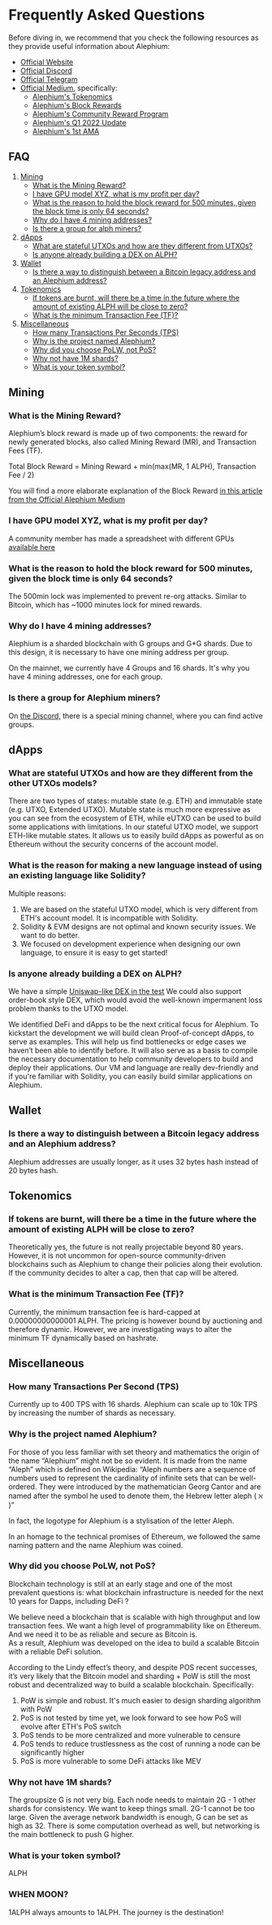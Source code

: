 # Frequently Asked Questions

Before diving in, we recommend that you check the following resources as they provide useful information about Alephium: 

- [Official Website](https://alephium.org)
- [Official Discord](https://discord.gg/JErgRBfRSB)
- [Official Telegram](https://t.me/alephiumgroup)
- [Official Medium](https://medium.com/@alephium), specifically: 
    - [Alephium's Tokenomics](https://medium.com/@alephium/tokenomics-of-alephium-61d59b51029c)
    - [Alephium's Block Rewards](https://medium.com/@alephium/alephium-block-rewards-72d9fb9fde33)
    - [Alephium's Community Reward Program](https://medium.com/@alephium/introducing-community-rewards-f4638bbf14bf)
    - [Alephium's Q1 2022 Update](https://medium.com/@alephium/alephium-q1-project-update-50f4a7b354b0)
    - [Alephium's 1st AMA](https://medium.com/@alephium/alephiums-first-live-ama-761a90d3f672)

## FAQ 

1. [Mining](#mining)
    - [What is the Mining Reward?](#what-is-the-mining-reward)
    - [I have GPU model XYZ, what is my profit per day?](#i-have-gpu-model-xyz-what-is-my-profit-per-day)
    - [What is the reason to hold the block reward for 500 minutes, given the block time is only 64 seconds?](#what-is-the-reason-to-hold-the-block-reward-for-500-minutes-given-the-block-time-is-only-64-seconds)
    - [Why do I have 4 mining addresses?](#why-do-i-have-4-mining-addresses)
    - [Is there a group for alph miners?](#is-there-a-group-for-alph-miners)
2. [dApps](#dapps)
    - [What are stateful UTXOs and how are they different from UTXOs?](#what-are-stateful-utxos-and-how-are-they-different-from-the-other-utxos-models)
    - [Is anyone already building a DEX on ALPH?](#is-anyone-already-building-a-dex-on-alph)
3. [Wallet](#wallet)
    - [Is there a way to distinguish between a Bitcoin legacy address and an Alephium address?](#is-there-a-way-to-distinguish-between-a-bitcoin-legacy-address-and-an-alephium-address)
4. [Tokenomics](#tokenomics)
    - [If tokens are burnt, will there be a time in the future where the amount of existing ALPH will be close to zero?](#if-tokens-are-burnt-will-there-be-a-time-in-the-future-where-the-amount-of-existing-alph-will-be-close-to-zero)
    - [What is the minimum Transaction Fee (TF)?](#what-is-the-minimum-transaction-fee-tf)
5. [Miscellaneous](#miscellaneous)
    - [How many Transactions Per Seconds (TPS)](#how-many-transactions-per-second-tps)
    - [Why is the project named Alephium?](#why-is-the-project-named-alephium)
    - [Why did you choose PoLW, not PoS?](#why-did-you-choose-polw-not-pos)
    - [Why not have 1M shards?](#why-not-have-1m-shards)
    - [What is your token symbol?](#what-is-your-token-symbol)


## Mining

### What is the Mining Reward?

Alephium’s block reward is made up of two components: the reward for newly generated blocks, also called Mining Reward (MR), and Transaction Fees (TF). 

Total Block Reward = Mining Reward + min(max(MR, 1 ALPH), Transaction Fee / 2)

You will find a more elaborate explanation of the Block Reward [in this article from the Official Alephium Medium](https://medium.com/@alephium/alephium-block-rewards-72d9fb9fde33)

### I have GPU model XYZ, what is my profit per day?
A community member has made a spreadsheet with different GPUs [available here](https://docs.google.com/spreadsheets/d/10eUjwGU-Kmw1XM1dDOKfdscOeShakSnjcBGzBT46rmc/)

### What is the reason to hold the block reward for 500 minutes, given the block time is only 64 seconds?

The 500min lock was implemented to prevent re-org attacks. Similar to Bitcoin, which has ~1000 minutes lock for mined rewards.

### Why do I have 4 mining addresses?

Alephium is a sharded blockchain with G groups and G*G shards. Due to this design, it is necessary to have one mining address per group. 

On the mainnet, we currently have 4 Groups and 16 shards. It's why you have 4 mining addresses, one for each group.

### Is there a group for Alephium miners?
On [the Discord,](https://discord.gg/JErgRBfRSB) there is a special mining channel, where you can find active groups. 

## dApps

### What are stateful UTXOs and how are they different from the other UTXOs models?
There are two types of states: mutable state (e.g. ETH) and immutable state (e.g. UTXO, Extended UTXO). Mutable state is much more expressive as you can see from the ecosystem of ETH, while eUTXO can be used to build some applications with limitations. 
In our stateful UTXO model, we support ETH-like mutable states. It allows us to easily build dApps as powerful as on Ethereum without the security concerns of the account model. 

### What is the reason for making a new language instead of using an existing language like Solidity?
Multiple reasons:
1. We are based on the stateful UTXO model, which is very different from ETH's account model. It is incompatible with Solidity.
2. Solidity & EVM designs are not optimal and known security issues. We want to do better.
3. We focused on development experience when designing our own language, to ensure it is easy to get started!


### Is anyone already building a DEX on ALPH?
We have a simple [Uniswap-like DEX in the test](https://github.com/alephium/alephium/blob/master/app/src/it/scala/org/alephium/app/SmartContractTest.scala#L142-L170)
We could also support order-book style DEX, which would avoid the well-known impermanent loss problem thanks to the UTXO model. 

We identified DeFi and dApps to be the next critical focus for Alephium. To kickstart the development we will build clean Proof-of-concept dApps, to serve as examples. This will help us find bottlenecks or edge cases we haven’t been able to identify before. It will also serve as a basis to compile the necessary documentation to help community developers to build and deploy their applications. 
Our VM and language are really dev-friendly and if you're familiar with Solidity, you can easily build similar applications on Alephium.

## Wallet

### Is there a way to distinguish between a Bitcoin legacy address and an Alephium address?
Alephium addresses are usually longer, as it uses 32 bytes hash instead of 20 bytes hash.

## Tokenomics
 
### If tokens are burnt, will there be a time in the future where the amount of existing ALPH will be close to zero?
Theoretically yes, the future is not really projectable beyond 80 years. However, it is not uncommon for open-source community-driven blockchains such as Alephium to change their policies along their evolution. If the community decides to alter a cap, then that cap will be altered.

### What is the minimum Transaction Fee (TF)?
Currently, the minimum transaction fee is hard-capped at 0.00000000000001 ALPH. The pricing is however bound by auctioning and therefore dynamic. However, we are investigating ways to alter the minimum TF dynamically based on hashrate.

## Miscellaneous

### How many Transactions Per Second (TPS)
Currently up to 400 TPS with 16 shards. Alephium can scale up to 10k TPS by increasing the number of shards as necessary.

### Why is the project named Alephium? 

For those of you less familiar with set theory and mathematics the origin of the name “Alephium” might not be so evident. It is made from the name “Aleph” which is defined on Wikipedia: “Aleph numbers are a sequence of numbers used to represent the cardinality of infinite sets that can be well-ordered. They were introduced by the mathematician Georg Cantor and are named after the symbol he used to denote them, the Hebrew letter aleph ( ℵ )”

In fact, the logotype for Alephium is a stylisation of the letter Aleph. 

In an homage to the technical promises of Ethereum, we followed the same naming pattern and the name Alephium was coined.

### Why did you choose PoLW, not PoS?

Blockchain technology is still at an early stage and one of the most prevalent questions is: what blockchain infrastructure is needed for the next 10 years for Dapps, including DeFi ?

We believe need a blockchain that is scalable with high throughput and low transaction fees. We want a high level of programmability like on Ethereum. And we need it to be as reliable and secure as Bitcoin is.  
As a result, Alephium was developed on the idea to build a scalable Bitcoin with a reliable DeFi solution.

According to the Lindy effect’s theory, and despite POS recent successes, it’s very likely that the Bitcoin model and sharding + PoW is still the most robust and decentralized way to build a scalable blockchain. Specifically:

1. PoW is simple and robust. It's much easier to design sharding algorithm with PoW
2. PoS is not tested by time yet, we look forward to see how PoS will evolve after ETH's PoS switch
3. PoS tends to be more centralized and more vulnerable to censure
4. PoS tends to reduce trustlessness as the cost of running a node can be significantly higher
5. PoS is more vulnerable to some DeFi attacks like MEV

### Why not have 1M shards? 
The groupsize G is not very big. Each node needs to maintain 2G - 1 other shards for consistency. We want to keep things small. 2G-1 cannot be too large. Given the average network bandwidth is enough, G can be set as high as 32. There is some computation overhead as well, but networking is the main bottleneck to push G higher.

### What is your token symbol? 
ALPH 

### WHEN MOON?
1ALPH always amounts to 1ALPH. The journey is the destination!
